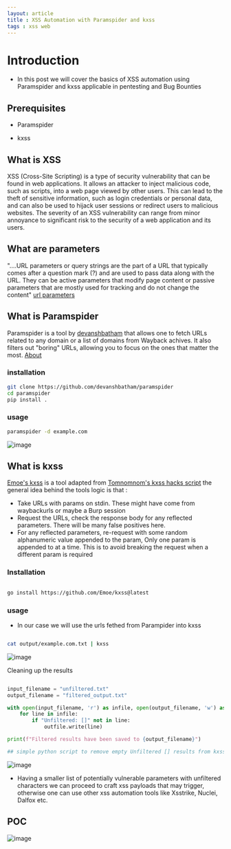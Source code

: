 ```yaml
---
layout: article
title : XSS Automation with Paramspider and kxss
tags : xss web
---
```


# Introduction 

- In this post we will cover the basics of XSS automation using Paramspider and  kxss applicable in pentesting and Bug Bounties


## Prerequisites

- Paramspider

- kxss 



## What is XSS 

XSS (Cross-Site Scripting) is a type of security vulnerability that can be found in web 
applications. It allows an attacker to inject malicious code, such as scripts, into a web page viewed by other users. This can lead to the theft of sensitive information, such as login credentials or personal data, and can also be used to hijack user sessions or redirect users to malicious websites. The severity of an XSS vulnerability can range from minor annoyance to significant risk to the security of a web application and its users.

## What are parameters 

"....URL parameters or query strings are the part of a URL that typically comes after a question mark (?) and are used to pass data along with the URL. They can be active parameters that modify page content or passive parameters that are mostly used for tracking and do not change the content" [url parameters](https://ahrefs.com/blog/url-parameters/#:~:text=URL%20parameters%20or%20query%20strings,do%20not%20change%20the%20content.)


## What is Paramspider

Paramspider is a tool by [devanshbatham](https://github.com/devanshbatham) that allows one to fetch URLs related to any domain or a list of domains from Wayback achives. It also filters out "boring" URLs, allowing you to focus on the ones that matter the most. [About](https://github.com/devanshbatham/ParamSpider)

### installation 

```bash 
git clone https://github.com/devanshbatham/paramspider
cd paramspider
pip install .
```

### usage 

```bash 
paramspider -d example.com
```
![image](https://github.com/k0imet/k0imet.github.io/assets/60982828/fefa7df4-fe02-4f34-a2cc-4a4f14a5d479)


## What is kxss

[Emoe's kxss](https://github.com/Emoe/kxss) is a tool adapted from [Tomnomnom's kxss hacks script](https://github.com/tomnomnom/hacks/tree/master/kxss) the general idea behind the tools logic is that : 

- Take URLs with params on stdin. These might have come from waybackurls or maybe a Burp session
- Request the URLs, check the response body for any reflected parameters. There will be many false positives here.
- For any reflected parameters, re-request with some random alphanumeric value appended to the param, Only one param is appended to at a time. This is to avoid breaking the request when a different param is required


### Installation 

```bash 

go install https://github.com/Emoe/kxss@latest
```

### usage

- In our case we will use the urls fethed from Parampider into kxss

```bash 

cat output/example.com.txt | kxss
```

![image](https://github.com/k0imet/k0imet.github.io/assets/60982828/77998027-b9f9-4eaf-a9ad-ebb66ccf9d10)



Cleaning up the results

```python 

input_filename = "unfiltered.txt"
output_filename = "filtered_output.txt"

with open(input_filename, 'r') as infile, open(output_filename, 'w') as outfile:
    for line in infile:
        if "Unfiltered: []" not in line:
            outfile.write(line)

print(f"Filtered results have been saved to {output_filename}")

## simple python script to remove empty Unfiltered [] results from kxss output
```

![image](https://github.com/k0imet/k0imet.github.io/assets/60982828/b51746c9-86e8-476f-abf1-fb5712a62778)



- Having a smaller list of potentially vulnerable parameters with unfiltered characters we can proceed to craft xss payloads that may trigger, 
otherwise one can use other xss automation tools like Xsstrike, Nuclei, Dalfox etc. 


## POC 

![image](https://github.com/k0imet/k0imet.github.io/assets/60982828/158ac929-c2c1-4b46-859f-a0c6006e4e9e)

